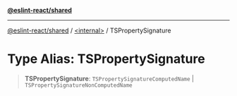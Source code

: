 [**@eslint-react/shared**](../../README.md)

***

[@eslint-react/shared](../../README.md) / [\<internal\>](../README.md) / TSPropertySignature

# Type Alias: TSPropertySignature

> **TSPropertySignature**: `TSPropertySignatureComputedName` \| `TSPropertySignatureNonComputedName`
